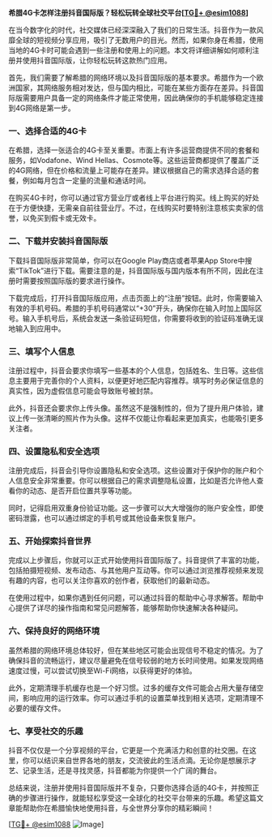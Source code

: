**希腊4G卡怎样注册抖音国际版？轻松玩转全球社交平台[[TG💪+ @esim1088](https://t.me/s/esim1088)]**

在当今数字化的时代，社交媒体已经深深融入了我们的日常生活。抖音作为一款风靡全球的短视频分享应用，吸引了无数用户的目光。然而，如果你身在希腊，使用当地的4G卡时可能会遇到一些注册和使用上的问题。本文将详细讲解如何顺利注册并使用抖音国际版，让你轻松玩转这款热门应用。

首先，我们需要了解希腊的网络环境以及抖音国际版的基本要求。希腊作为一个欧洲国家，其网络服务相对发达，但与国内相比，可能在某些方面存在差异。抖音国际版需要用户具备一定的网络条件才能正常使用，因此确保你的手机能够稳定连接到4G网络是第一步。

### 一、选择合适的4G卡

在希腊，选择一张适合的4G卡至关重要。市面上有许多运营商提供不同的套餐和服务，如Vodafone、Wind Hellas、Cosmote等。这些运营商都提供了覆盖广泛的4G网络，但在价格和流量上可能存在差异。建议根据自己的需求选择合适的套餐，例如每月包含一定量的流量和通话时间。

在购买4G卡时，你可以通过官方营业厅或者线上平台进行购买。线上购买的好处在于方便快捷，无需亲自前往营业厅。不过，在线购买时要特别注意核实卖家的信誉，以免买到假卡或无效卡。

### 二、下载并安装抖音国际版

下载抖音国际版非常简单，你可以在Google Play商店或者苹果App Store中搜索“TikTok”进行下载。需要注意的是，抖音国际版与国内版本有所不同，因此在注册时需要按照国际版的要求进行操作。

下载完成后，打开抖音国际版应用，点击页面上的“注册”按钮。此时，你需要输入有效的手机号码。希腊的手机号码通常以“+30”开头，确保你在输入时加上国际区号。输入手机号后，系统会发送一条验证码短信，你需要将收到的验证码准确无误地输入到应用中。

### 三、填写个人信息

注册过程中，抖音会要求你填写一些基本的个人信息，包括姓名、生日等。这些信息主要用于完善你的个人资料，以便更好地匹配内容推荐。填写时务必保证信息的真实性，因为虚假信息可能会导致账号被封禁。

此外，抖音还会要求你上传头像。虽然这不是强制性的，但为了提升用户体验，建议上传一张清晰的照片作为头像。这样不仅能让你看起来更加真实，也能吸引更多关注者。

### 四、设置隐私和安全选项

注册完成后，抖音会引导你设置隐私和安全选项。这些设置对于保护你的账户和个人信息安全非常重要。你可以根据自己的需求调整隐私设置，比如是否允许他人查看你的动态、是否开启位置共享等功能。

同时，记得启用双重身份验证功能。这一步骤可以大大增强你的账户安全性，即使密码泄露，也可以通过绑定的手机号或其他设备来恢复账户。

### 五、开始探索抖音世界

完成以上步骤后，你就可以正式开始使用抖音国际版了。抖音提供了丰富的功能，包括拍摄短视频、发布动态、与其他用户互动等。你可以通过浏览推荐视频来发现有趣的内容，也可以关注你喜欢的创作者，获取他们的最新动态。

在使用过程中，如果你遇到任何问题，可以通过抖音的帮助中心寻求解答。帮助中心提供了详尽的操作指南和常见问题解答，能够帮助你快速解决各种疑问。

### 六、保持良好的网络环境

虽然希腊的网络环境总体较好，但在某些地区可能会出现信号不稳定的情况。为了确保抖音的流畅运行，建议尽量避免在信号较弱的地方长时间使用。如果发现网络速度过慢，可以尝试切换至Wi-Fi网络，以获得更好的体验。

此外，定期清理手机缓存也是一个好习惯。过多的缓存文件可能会占用大量存储空间，影响应用的运行效率。你可以通过手机的设置菜单找到相关选项，定期清理不必要的缓存文件。

### 七、享受社交的乐趣

抖音不仅仅是一个分享视频的平台，它更是一个充满活力和创意的社交圈。在这里，你可以结识来自世界各地的朋友，交流彼此的生活点滴。无论你是想展示才艺、记录生活，还是寻找灵感，抖音都能为你提供一个广阔的舞台。

总结来说，注册并使用抖音国际版并不复杂，只要你选择合适的4G卡，并按照正确的步骤进行操作，就能轻松享受这一全球化的社交平台带来的乐趣。希望这篇文章能帮助你在希腊愉快地使用抖音，与全世界分享你的精彩瞬间！

[[TG💪+ @esim1088](https://t.me/s/esim1088) ![Image](https://i.postimg.cc/4NQfJmqS/Snipaste-2025-05-13-00-14-12.png)]